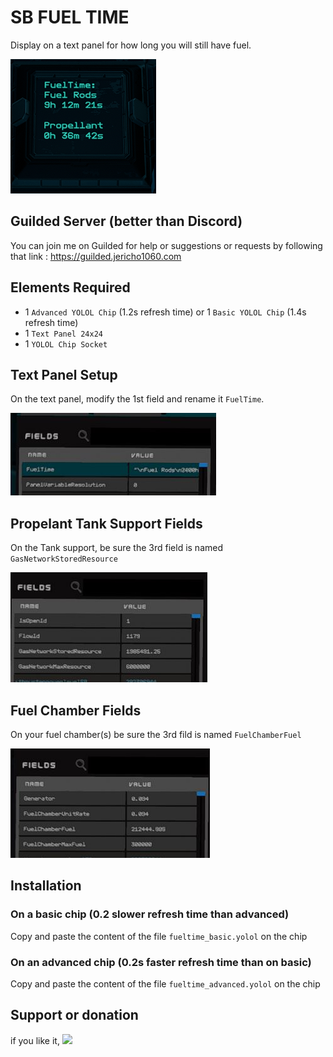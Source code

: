 # SB FUEL TIME
Display on a text panel for how long you will still have fuel.

![Mounting](https://github.com/Jericho1060/sb-fuel-time/blob/main/pictures/FuelTimeDisplay.png?raw=true)

## Guilded Server (better than Discord)

You can join me on Guilded for help or suggestions or requests by following that link : https://guilded.jericho1060.com

## Elements Required

- 1 `Advanced YOLOL Chip` (1.2s refresh time) or 1 `Basic YOLOL Chip` (1.4s refresh time)
- 1 `Text Panel 24x24`
- 1 `YOLOL Chip Socket`

## Text Panel Setup

On the text panel, modify the 1st field and rename it `FuelTime`.

![Mounting](https://github.com/Jericho1060/sb-fuel-time/blob/main/pictures/TextPanelFields.jpg?raw=true)

## Propelant Tank Support Fields

On the Tank support, be sure the 3rd field is named `GasNetworkStoredResource`

![Mounting](https://github.com/Jericho1060/sb-fuel-time/blob/main/pictures/FuelTankSupportFields.jpg?raw=true)

## Fuel Chamber Fields

On your fuel chamber(s) be sure the 3rd fild is named `FuelChamberFuel`

![Mounting](https://github.com/Jericho1060/sb-fuel-time/blob/main/pictures/FuelChamberFields.jpg?raw=true)

## Installation

### On a basic chip (0.2 slower refresh time than advanced)

Copy and paste the content of the file `fueltime_basic.yolol` on the chip

### On an advanced chip (0.2s faster refresh time than on basic)

Copy and paste the content of the file `fueltime_advanced.yolol` on the chip

## Support or donation

if you like it, [<img src="https://github.com/Jericho1060/DU-Industry-HUD/blob/main/ressources/images/ko-fi.png?raw=true" width="150">](https://ko-fi.com/jericho1060)